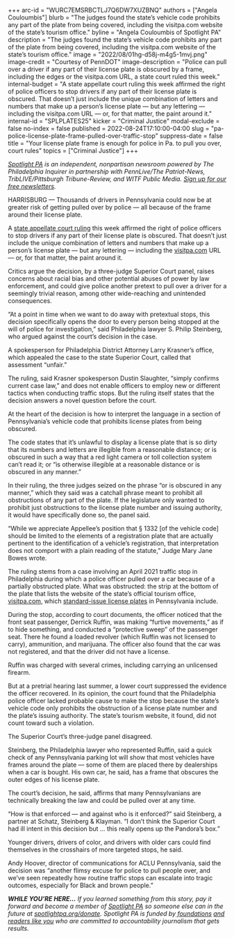 +++
arc-id = "WURC7EMSRBCTLJ7Q6DW7XUZBNQ"
authors = ["Angela Couloumbis"]
blurb = "The judges found the state’s vehicle code prohibits any part of the plate from being covered, including the visitpa.com website of the state’s tourism office."
byline = "Angela Couloumbis of Spotlight PA"
description = "The judges found the state’s vehicle code prohibits any part of the plate from being covered, including the visitpa.com website of the state’s tourism office."
image = "2022/08/01hg-d58j-m4g5-1mvj.png"
image-credit = "Courtesy of PennDOT"
image-description = "Police can pull over a driver if any part of their license plate is obscured by a frame, including the edges or the visitpa.com URL, a state court ruled this week."
internal-budget = "A state appellate court ruling this week affirmed the right of police officers to stop drivers if any part of their license plate is obscured. That doesn’t just include the unique combination of letters and numbers that make up a person’s license plate — but any lettering — including the visitpa.com URL — or, for that matter, the paint around it."
internal-id = "SPLPLATES25"
kicker = "Criminal Justice"
modal-exclude = false
no-index = false
published = 2022-08-24T17:10:00-04:00
slug = "pa-police-license-plate-frame-pulled-over-traffic-stop"
suppress-date = false
title = "Your license plate frame is enough for police in Pa. to pull you over, court rules"
topics = ["Criminal Justice"]
+++

<a href="https://www.spotlightpa.org/"><i>Spotlight PA</i></a><i> is an independent, nonpartisan newsroom powered by The Philadelphia Inquirer in partnership with PennLive/The Patriot-News, TribLIVE/Pittsburgh Tribune-Review, and WITF Public Media. </i><a href="https://www.spotlightpa.org/newsletters"><i>Sign up for our free newsletters</i></a><i>.</i>

HARRISBURG — Thousands of drivers in Pennsylvania could now be at greater risk of getting pulled over by police — all because of the frame around their license plate.

A <a href="https://www.pacourts.us/assets/opinions/Superior/out/J-S17005-22o%20-%20105250310195477950.pdf?cb=1">state appellate court ruling</a> this week affirmed the right of police officers to stop drivers if any part of their license plate is obscured. That doesn’t just include the unique combination of letters and numbers that make up a person’s license plate — but any lettering — including the <a href="http://visitpa.com" target="_blank">visitpa.com</a> URL — or, for that matter, the paint around it.

Critics argue the decision, by a three-judge Superior Court panel, raises concerns about racial bias and other potential abuses of power by law enforcement, and could give police another pretext to pull over a driver for a seemingly trivial reason, among other wide-reaching and unintended consequences.

“At a point in time when we want to do away with pretextual stops, this decision specifically opens the door to every person being stopped at the will of police for investigation,” said Philadelphia lawyer S. Philip Steinberg, who argued against the court’s decision in the case.

<script src="https://www.spotlightpa.org/embed.js" async></script><div data-spl-embed-version="1" data-spl-src="https://www.spotlightpa.org/embeds/newsletter/"></div>

A spokesperson for Philadelphia District Attorney Larry Krasner’s office, which appealed the case to the state Superior Court, called that assessment “unfair.”

The ruling, said Krasner spokesperson Dustin Slaughter, “simply confirms current case law,” and does not enable officers to employ new or different tactics when conducting traffic stops. But the ruling itself states that the decision answers a novel question before the court.

At the heart of the decision is how to interpret the language in a section of Pennsylvania’s vehicle code that prohibits license plates from being obscured.

The code states that it’s unlawful to display a license plate that is so dirty that its numbers and letters are illegible from a reasonable distance; or is obscured in such a way that a red light camera or toll collection system can’t read it; or “is otherwise illegible at a reasonable distance or is obscured in any manner.”

In their ruling, the three judges seized on the phrase “or is obscured in any manner,” which they said was a catchall phrase meant to prohibit all obstructions of any part of the plate. If the legislature only wanted to prohibit just obstructions to the license plate number and issuing authority, it would have specifically done so, the panel said.

“While we appreciate Appellee’s position that § 1332 [of the vehicle code] should be limited to the elements of a registration plate that are actually pertinent to the identification of a vehicle’s registration, that interpretation does not comport with a plain reading of the statute,” Judge Mary Jane Bowes wrote.

The ruling stems from a case involving an April 2021 traffic stop in Philadelphia during which a police officer pulled over a car because of a partially obstructed plate. What was obstructed: the strip at the bottom of the plate that lists the website of the state’s official tourism office, <a href="http://visitpa.com" target="_blank">visitpa.com</a>, which <a href="https://www.dmv.pa.gov/VEHICLE-SERVICES/Registration%20Plates/Standard-Issue-License-Plate/Pages/standard-license-plates.aspx#:~:text=Pennsylvania's%20Standard%20Registration%20Plate,%2C%20www.visitPA.com.">standard-issue license plates</a> in Pennsylvania include.

During the stop, according to court documents, the officer noticed that the front seat passenger, Derrick Ruffin, was making “furtive movements,” as if to hide something, and conducted a “protective sweep” of the passenger seat. There he found a loaded revolver (which Ruffin was not licensed to carry), ammunition, and marijuana. The officer also found that the car was not registered, and that the driver did not have a license.

Ruffin was charged with several crimes, including carrying an unlicensed firearm.

But at a pretrial hearing last summer, a lower court suppressed the evidence the officer recovered. In its opinion, the court found that the Philadelphia police officer lacked probable cause to make the stop because the state’s vehicle code only prohibits the obstruction of a license plate number and the plate’s issuing authority. The state’s tourism website, it found, did not count toward such a violation.

The Superior Court’s three-judge panel disagreed.

<script src="https://www.spotlightpa.org/embed.js" async></script><div data-spl-embed-version="1" data-spl-src="https://www.spotlightpa.org/embeds/donate/"></div>

Steinberg, the Philadelphia lawyer who represented Ruffin, said a quick check of any Pennsylvania parking lot will show that most vehicles have frames around the plate — some of them are placed there by dealerships when a car is bought. His own car, he said, has a frame that obscures the outer edges of his license plate.

The court’s decision, he said, affirms that many Pennsylvanians are technically breaking the law and could be pulled over at any time.

“How is that enforced — and against who is it enforced?” said Steinberg, a partner at Schatz, Steinberg &amp; Klayman. “I don’t think the Superior Court had ill intent in this decision but … this really opens up the Pandora’s box.”

Younger drivers, drivers of color, and drivers with older cars could find themselves in the crosshairs of more targeted stops, he said.

Andy Hoover, director of communications for ACLU Pennsylvania, said the decision was “another flimsy excuse for police to pull people over, and we’ve seen repeatedly how routine traffic stops can escalate into tragic outcomes, especially for Black and brown people.”

<i><b>WHILE YOU’RE HERE...</b></i><i> If you learned something from this story, pay it forward and become a member of </i><a href="https://www.spotlightpa.org/"><i>Spotlight PA</i></a><i> so someone else can in the future at </i><a href="http://spotlightpa.org/donate"><i>spotlightpa.org/donate</i></a><i>. Spotlight PA is funded by</i><a href="https://www.spotlightpa.org/support"><i> foundations</i></a><i> </i><a href="https://www.spotlightpa.org/support"><i>and readers like you</i></a><i> who are committed to accountability journalism that gets results.</i>
